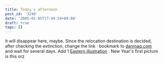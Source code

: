 ```yaml
---
title: Today's afternoon
post_id: '3240'
date: '2005-01-05T17:49:59+09:00'
draft: true
tags: []
---
```


It will disappear here, maybe. Since the relocation destination is decided, after checking the extinction, change the link · bookmark to [danmaq.com](/) and wait for several days. Add 1 [Eastern illustration](/3239) . New Year's first picture is this orz
